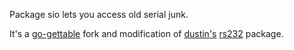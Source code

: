 Package sio lets you access old serial junk.

It's a [go-gettable](http://golang.org/cmd/go/#Download_and_install_packages_and_dependencies)
fork and modification of [dustin's](https://github.com/dustin)
[rs232](https://github.com/dustin/rs232.go) package.

